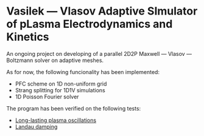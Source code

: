 # Vasilek — Vlasov Adaptive SImulator of pLasma Electrodynamics and Kinetics

An ongoing project on developing of a parallel 2D2P Maxwell — Vlasov — Boltzmann solver on adaptive meshes.

As for now, the following funcionality has been implemented:
* PFC scheme on 1D non-uniform grid
* Strang splitting for 1D1V simulations
* 1D Poisson Fourier solver

The program has been verified on the following tests:
* [Long-lasting plasma oscillations](verification/plasma-oscillations-1d1v.ipynb)
* [Landau damping](verification/landau-damping-1d1v.ipynb)